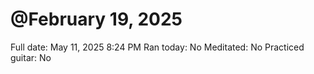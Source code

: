 # @February 19, 2025

Full date: May 11, 2025 8:24 PM
Ran today: No
Meditated: No
Practiced guitar: No